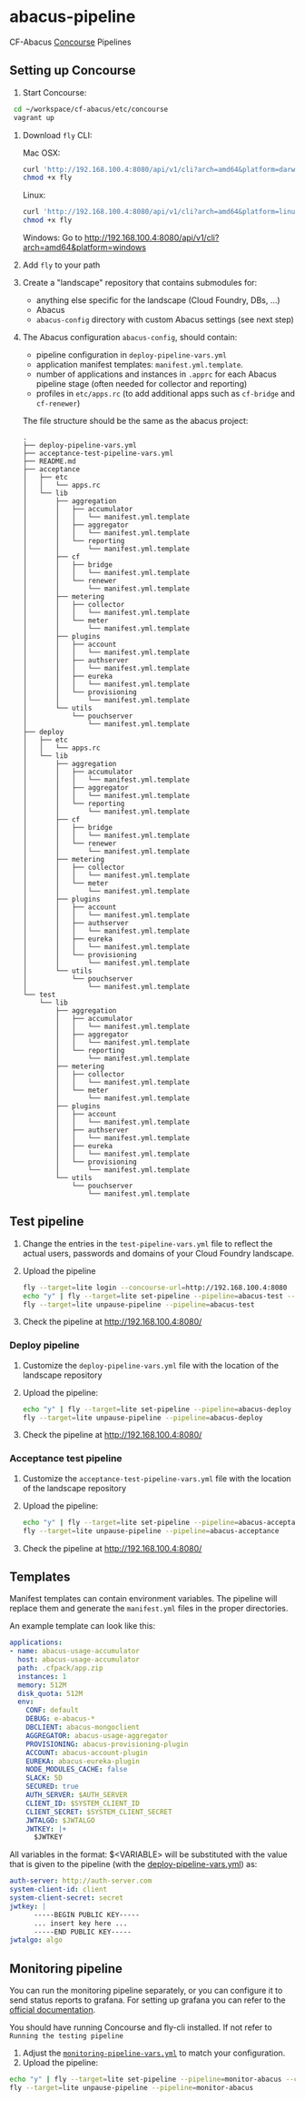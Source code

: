# abacus-pipeline
CF-Abacus [Concourse](http://concourse.ci/) Pipelines

## Setting up Concourse

1. Start Concourse:

  ```bash
   cd ~/workspace/cf-abacus/etc/concourse
   vagrant up
   ```

1. Download `fly` CLI:

   Mac OSX:
   ```bash
   curl 'http://192.168.100.4:8080/api/v1/cli?arch=amd64&platform=darwin' --compressed -o fly
   chmod +x fly
   ```
   Linux:
   ```bash
   curl 'http://192.168.100.4:8080/api/v1/cli?arch=amd64&platform=linux' --compressed -o fly
   chmod +x fly
   ```

   Windows:
   Go to http://192.168.100.4:8080/api/v1/cli?arch=amd64&platform=windows

1. Add `fly` to your path

1. Create a "landscape" repository that contains submodules for:
   * anything else specific for the landscape (Cloud Foundry, DBs, ...)
   * Abacus
   * `abacus-config` directory with custom Abacus settings (see next step)

1. The Abacus configuration `abacus-config`, should contain:
   * pipeline configuration in `deploy-pipeline-vars.yml`
   * application manifest templates: `manifest.yml.template`.
   * number of applications and instances in `.apprc` for each Abacus pipeline stage (often needed for collector and reporting)
   * profiles in `etc/apps.rc` (to add additional apps such as `cf-bridge` and `cf-renewer`)

   The file structure should be the same as the abacus project:
    ```
    .
    ├── deploy-pipeline-vars.yml
    ├── acceptance-test-pipeline-vars.yml
    ├── README.md
    ├── acceptance
    │   ├── etc
    │   │   └── apps.rc
    │   └── lib
    │       ├── aggregation
    │       │   ├── accumulator
    │       │   │   └── manifest.yml.template
    │       │   ├── aggregator
    │       │   │   └── manifest.yml.template
    │       │   └── reporting
    │       │       └── manifest.yml.template
    │       ├── cf
    │       │   ├── bridge
    │       │   │   └── manifest.yml.template
    │       │   └── renewer
    │       │       └── manifest.yml.template
    │       ├── metering
    │       │   ├── collector
    │       │   │   └── manifest.yml.template
    │       │   └── meter
    │       │       └── manifest.yml.template
    │       ├── plugins
    │       │   ├── account
    │       │   │   └── manifest.yml.template
    │       │   ├── authserver
    │       │   │   └── manifest.yml.template
    │       │   ├── eureka
    │       │   │   └── manifest.yml.template
    │       │   └── provisioning
    │       │       └── manifest.yml.template
    │       └── utils
    │           └── pouchserver
    │               └── manifest.yml.template
    ├── deploy
    │   ├── etc
    │   │   └── apps.rc
    │   └── lib
    │       ├── aggregation
    │       │   ├── accumulator
    │       │   │   └── manifest.yml.template
    │       │   ├── aggregator
    │       │   │   └── manifest.yml.template
    │       │   └── reporting
    │       │       └── manifest.yml.template
    │       ├── cf
    │       │   ├── bridge
    │       │   │   └── manifest.yml.template
    │       │   └── renewer
    │       │       └── manifest.yml.template
    │       ├── metering
    │       │   ├── collector
    │       │   │   └── manifest.yml.template
    │       │   └── meter
    │       │       └── manifest.yml.template
    │       ├── plugins
    │       │   ├── account
    │       │   │   └── manifest.yml.template
    │       │   ├── authserver
    │       │   │   └── manifest.yml.template
    │       │   ├── eureka
    │       │   │   └── manifest.yml.template
    │       │   └── provisioning
    │       │       └── manifest.yml.template
    │       └── utils
    │           └── pouchserver
    │               └── manifest.yml.template
    └── test
        └── lib
            ├── aggregation
            │   ├── accumulator
            │   │   └── manifest.yml.template
            │   ├── aggregator
            │   │   └── manifest.yml.template
            │   └── reporting
            │       └── manifest.yml.template
            ├── metering
            │   ├── collector
            │   │   └── manifest.yml.template
            │   └── meter
            │       └── manifest.yml.template
            ├── plugins
            │   ├── account
            │   │   └── manifest.yml.template
            │   ├── authserver
            │   │   └── manifest.yml.template
            │   ├── eureka
            │   │   └── manifest.yml.template
            │   └── provisioning
            │       └── manifest.yml.template
            └── utils
                └── pouchserver
                    └── manifest.yml.template
    ```

## Test pipeline

1. Change the entries in the `test-pipeline-vars.yml` file to reflect the actual users, passwords and domains of your Cloud Foundry landscape.

1. Upload the pipeline
   ```bash
   fly --target=lite login --concourse-url=http://192.168.100.4:8080
   echo "y" | fly --target=lite set-pipeline --pipeline=abacus-test --config=test-pipeline.yml --load-vars-from=test-pipeline-vars.yml ---non-interactive
   fly --target=lite unpause-pipeline --pipeline=abacus-test
   ```

1. Check the pipeline at http://192.168.100.4:8080/


### Deploy pipeline

1. Customize the `deploy-pipeline-vars.yml` file with the location of the landscape repository

1. Upload the pipeline:
   ```bash
   echo "y" | fly --target=lite set-pipeline --pipeline=abacus-deploy --config=deploy-pipeline.yml --load-vars-from=deploy-pipeline-vars.yml ---non-interactive
   fly --target=lite unpause-pipeline --pipeline=abacus-deploy
   ```
1. Check the pipeline at http://192.168.100.4:8080/

### Acceptance test pipeline

1. Customize the `acceptance-test-pipeline-vars.yml` file with the location of the landscape repository

1. Upload the pipeline:
   ```bash
   echo "y" | fly --target=lite set-pipeline --pipeline=abacus-acceptance --config=acceptance-test-pipeline.yml --load-vars-from=acceptance-test-pipeline-vars.yml ---non-interactive
   fly --target=lite unpause-pipeline --pipeline=abacus-acceptance
   ```
1. Check the pipeline at http://192.168.100.4:8080/

## Templates

Manifest templates can contain environment variables. The pipeline will replace them and generate the `manifest.yml` files in the proper directories.

An example template can look like this:

```yml
applications:
- name: abacus-usage-accumulator
  host: abacus-usage-accumulator
  path: .cfpack/app.zip
  instances: 1
  memory: 512M
  disk_quota: 512M
  env:
    CONF: default
    DEBUG: e-abacus-*
    DBCLIENT: abacus-mongoclient
    AGGREGATOR: abacus-usage-aggregator
    PROVISIONING: abacus-provisioning-plugin
    ACCOUNT: abacus-account-plugin
    EUREKA: abacus-eureka-plugin
    NODE_MODULES_CACHE: false
    SLACK: 5D
    SECURED: true
    AUTH_SERVER: $AUTH_SERVER
    CLIENT_ID: $SYSTEM_CLIENT_ID
    CLIENT_SECRET: $SYSTEM_CLIENT_SECRET
    JWTALGO: $JWTALGO
    JWTKEY: |+
      $JWTKEY
```

All variables in the format: $&lt;VARIABLE&gt; will be substituted with the value that is given to the pipeline (with the [deploy-pipeline-vars.yml](https://github.com/cloudfoundry-incubator/cf-abacus/blob/3cb401215f8ae7b66450c48328316afbf2b669f8/etc/concourse/deploy-pipeline-vars.yml)) as:
```yml
auth-server: http://auth-server.com
system-client-id: client
system-client-secret: secret
jwtkey: |
      -----BEGIN PUBLIC KEY-----
      ... insert key here ...
      -----END PUBLIC KEY-----
jwtalgo: algo
```

## Monitoring pipeline
You can run the monitoring pipeline separately, or you can configure it to send status reports to grafana.
For setting up grafana you can refer to the [official documentation](http://docs.grafana.org/installation/).

You should have running Concourse and fly-cli installed. If not refer to `Running the testing pipeline`

1. Adjust the [`monitoring-pipeline-vars.yml`](https://github.com/cloudfoundry-incubator/cf-abacus/blob/master/etc/concourse/monitor-pipeline-vars.yml) to match your configuration.
1. Upload the pipeline:
``` bash
echo "y" | fly --target=lite set-pipeline --pipeline=monitor-abacus --config=monitor-pipeline.yml --load-vars-from=monitor-pipeline-vars.yml --non-interactive
fly --target=lite unpause-pipeline --pipeline=monitor-abacus
```
